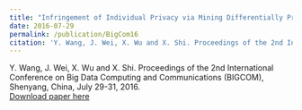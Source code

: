 ```yaml
---
title: "Infringement of Individual Privacy via Mining Differentially Private GWAS Statistics"
date: 2016-07-29
permalink: /publication/BigCom16
citation: 'Y. Wang, J. Wei, X. Wu and X. Shi. Proceedings of the 2nd International Conference on Big Data Computing and Communications (BIGCOM), Shenyang, China, July 29-31, 2016.'
---
```


Y. Wang, J. Wei, X. Wu and X. Shi. Proceedings of the 2nd International Conference on Big Data Computing and Communications (BIGCOM), Shenyang, China, July 29-31, 2016. <br>
[Download paper here](http://vwangyue.github.io/files/BigCom16.pdf)
